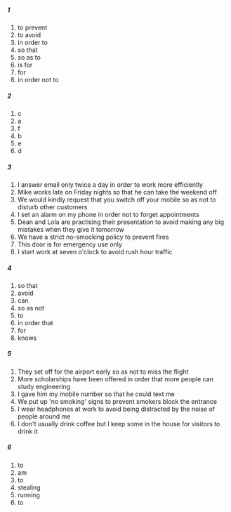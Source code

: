 ##### 1
1. to prevent
2. to avoid
3. in order to 
4. so that
5. so as to
6. is for
7. for
8. in order not to

##### 2
1. c
2. a
3. f
4. b
5. e 
6. d

##### 3
1. I answer email only twice a day in order to work more efficiently
2. Mike works late on Friday nights so that he can take the weekend off
3. We would kindly request that you switch off your mobile so as not to disturb other customers
4. I set an alarm on my phone in order not to forget appointments
5. Dean and Lola are practising their presentation to avoid making any big mistakes when they give it tomorrow
6. We have a strict no-smocking policy to prevent fires
7. This door is for emergency use only
8. I start work at seven o'clock to avoid rush hour traffic

##### 4
1. so that
2. avoid
3. can
4. so as not
5. to
6. in order that
7. for
8. knows

##### 5
1. They set off for the airport early so as not to miss the flight
2. More scholarships have been offered in order that more people can study engineering
3. I gave him my mobile number so that he could text me
4. We put up 'no smoking' signs to prevent smokers block the entrance
5. I wear headphones at work to avoid being distracted by the noise of people around me
6. I don't usually drink coffee but I keep some in the house for visitors to drink it

##### 6
1. to
2. am
3. to
4. stealing
5. running
6. to
